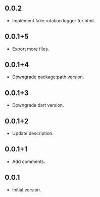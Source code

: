 ## 0.0.2

- Implement fake rotation logger for html.

## 0.0.1+5

- Export more files.

## 0.0.1+4

- Downgrade package:path version.

## 0.0.1+3

- Downgrade dart version.

## 0.0.1+2

- Update description.

## 0.0.1+1

- Add comments.

## 0.0.1

- Initial version.
